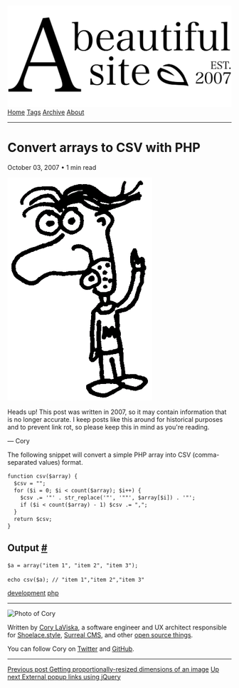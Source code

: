 <a href="../../index.html" class="header-link"><img src="../../images/logos/wordmark.svg" alt="A Beautiful Site" class="wordmark" /></a> <a href="../../index.html" class="nav-item">Home</a> <a href="../../tags/index.html" class="nav-item">Tags</a> <a href="../index.html" class="nav-item">Archive</a> <a href="../../about/index.html" class="nav-item">About</a>

---

# Convert arrays to CSV with PHP

October 03, 2007 • 1 min read

![A drawing of a cartoon man pointing upwards](../../images/artwork/pointer.gif)

Heads up! This post was written in 2007, so it may contain information that is no longer accurate. I keep posts like this around for historical purposes and to prevent link rot, so please keep this in mind as you're reading.

— Cory

The following snippet will convert a simple PHP array into CSV (comma-separated values) format.

    function csv($array) {
      $csv = "";
      for ($i = 0; $i < count($array); $i++) {
        $csv .= '"' . str_replace('"', '""', $array[$i]) . '"';
        if ($i < count($array) - 1) $csv .= ",";
      }
      return $csv;
    }

## Output <a href="#output" class="direct-link">#</a>

    $a = array("item 1", "item 2", "item 3");

    echo csv($a); // "item 1","item 2","item 3"

<a href="../../tags/development/index.html" class="post-tag">development</a> <a href="../../tags/php/index.html" class="post-tag">php</a>

---

<img src="http://0.gravatar.com/avatar/bf1b3b95fd5b096a3592247c29667b33?s=512" alt="Photo of Cory" class="avatar avatar-small" />

Written by [Cory LaViska](../../index-4.html), a software engineer and UX architect responsible for [Shoelace.style](https://shoelace.style/), [Surreal CMS](https://www.surrealcms.com/), and other [open source things](https://github.com/claviska).

You can follow Cory on [Twitter](https://twitter.com/claviska) and [GitHub](https://github.com/claviska).

---

<a href="../getting-proportionally-resized-dimensions-of-an-image/index.html" class="post-nav-previous"><span class="small">Previous post</span> Getting proportionally-resized dimensions of an image</a> <a href="../external-popup-links-using-jquery/index.html" class="post-nav-next"><span class="small">Up next</span> External popup links using jQuery</a>
